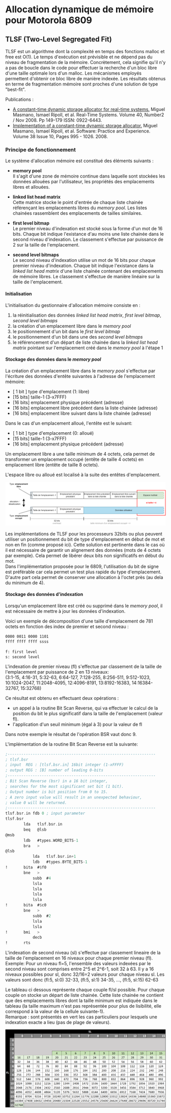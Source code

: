 # Allocation dynamique de mémoire pour Motorola 6809

## TLSF (Two-Level Segregated Fit)

TLSF est un algorithme dont la complexité en temps des fonctions malloc et free est O(1).
Le temps d'exécution est prévisible et ne dépend pas du niveau de fragmentation de la mémoire.
Concrètement, cela signifie qu'il n'y a pas de boucle dans le code pour effectuer la recherche d'un bloc libre d'une taille optimale lors d'un malloc.
Les mécanismes employés permettent d'obtenir ce bloc libre de manière indexée.
Les résultats obtenus en terme de fragmentation mémoire sont proches d'une solution de type "best-fit".

Publications :
- [A constant-time dynamic storage allocator for real-time systems.](doc/paper/jrts2008.pdf) Miguel Masmano, Ismael Ripoll, et al. Real-Time Systems. Volume 40, Number2 / Nov 2008. Pp 149-179 ISSN: 0922-6443.
- [Implementation of a constant-time dynamic storage allocator.](doc/paper/spe_2008.pdf) Miguel Masmano, Ismael Ripoll, et al. Software: Practice and Experience. Volume 38 Issue 10, Pages 995 - 1026. 2008.

### Principe de fonctionnement

Le système d'allocation mémoire est constitué des éléments suivants :

- **memory pool**   
    Il s'agit d'une zone de mémoire continue dans laquelle sont stockées les données allouées par l'utilisateur, les propriétés des emplacements libres et allouées.

- **linked list head matrix**   
    Cette matrice stocke le point d'entrée de chaque liste chainée référençant les emplacements libres du *memory pool*. Les listes chainées rassemblent des emplacements de tailles similaires.

- **first level bitmap**   
    Le premier niveau d'indexation est stocké sous la forme d'un mot de 16 bits. Chaque bit indique l'existance d'au moins une liste chainée dans le second niveau d'indexation. Le classement s'effectue par puissance de 2 sur la taille de l'emplacement.

- **second level bitmaps**   
    Le second niveau d'indexation utilise un mot de 16 bits pour chaque premier niveau d'indexation. Chaque bit indique l'existance dans la *linked list head matrix* d'une liste chainée contenant des emplacements de mémoire libres. Le classement s'effectue de manière linéaire sur la taille de l'emplacement.

#### Initialisation

L'initialisation du gestionnaire d'allocation mémoire consiste en :   

1. la réinitialisation des données *linked list head matrix*, *first level bitmap*, *second level bitmaps*
2. la création d'un emplacement libre dans le *memory pool*
3. le positionnement d'un bit dans le *first level bitmap*
4. le positionnement d'un bit dans une des *second level bitmaps*
5. le référencement d'un départ de liste chainée dans la *linked list head matrix* pointant sur l'emplacement créé dans le *memory pool* à l'étape 1

#### Stockage des données dans le *memory pool*

La création d'un emplacement libre dans le *memory pool* s'effectue par l'écriture des données d'entête suivantes à l'adresse de l'emplacement mémoire:

- [ 1 bit ] type d'emplacement (1: libre)
- [15 bits] taille-1 (3-x7FFF)   
- [16 bits] emplacement physique précédent (adresse)
- [16 bits] emplacement libre précédent dans la liste chainée (adresse)
- [16 bits] emplacement libre suivant dans la liste chainée (adresse)

Dans le cas d'un emplacement alloué, l'entête est le suivant:

- [ 1 bit ] type d'emplacement (0: alloué)
- [15 bits] taille-1 (3-x7FFF)   
- [16 bits] emplacement physique précédent (adresse)

Un emplacement libre a une taille minimum de 4 octets, cela permet de transformer un emplacement occupé (entête de taille 4 octets) en emplacement libre (entête de taille 8 octets).

L'espace libre ou alloué est localisé à la suite des entêtes d'emplacement.

![](doc/image/header.png)

Les implémentations de TLSF pour les processeurs 32bits ou plus peuvent utiliser un positionnement du bit de type d'emplacement en début de mot et non en fin (comme proposé ici). Cette solution est pertinente dans le cas où il est nécessaire de garantir un alignement des données (mots de 4 octets par exemple). Cela permet de libérer deux bits non significatifs en début du mot.   
Dans l'implémentation proposée pour le 6809, l'utilisation du bit de signe est préférable car cela permet un test plus rapide du type d'emplacement. D'autre part cela permet de conserver une allocation à l'octet près (au dela du minimum de 4).

#### Stockage des données d'indexation

Lorsqu'un emplacement libre est créé ou supprimé dans le *memory pool*, il est nécessaire de mettre à jour les données d'indexation. 

Voici un exemple de décomposition d'une taille d'emplacement de 781 octets en fonction des index de premier et second niveau :

    0000 0011 0000 1101   
    ffff ffff ffff ssss

    f: first level
    s: second level

L'indexation de premier niveau (fl) s'effectue par classement de la taille de l'emplacement par puissance de 2 en 13 niveaux:   
(3:1-15, 4:16-31, 5:32-63, 6:64-127, 7:128-255, 8:256-511, 9:512-1023, 10:1024-2047, 11:2048-4095, 12:4096-8191, 13:8192-16383, 14:16384-32767, 15:32768)

Ce résultat est obtenu en effectuant deux opérations :
- un appel à la routine Bit Scan Reverse, qui va effectuer le calcul de la position du bit le plus significatif dans la taille de l'emplacement (valeur fl).
- l'application d'un seuil minimum (égal à 3) pour la valeur de fl 

Dans notre exemple le résultat de l'opération BSR vaut donc 9.

L'implémentation de la routine Bit Scan Reverse est la suivante:
```nasm
;-----------------------------------------------------------------
; tlsf.bsr
; input  REG : [tlsf.bsr.in] 16bit integer (1-xFFFF)
; output REG : [B] number of leading 0-bits
;-----------------------------------------------------------------
; Bit Scan Reverse (bsr) in a 16 bit integer,
; searches for the most significant set bit (1 bit).
; Output number is bit position from 0 to 15.
; A zero input value will result in an unexpected behaviour,
; value 0 will be returned.
;-----------------------------------------------------------------
tlsf.bsr.in fdb 0 ; input parameter
tlsf.bsr
        lda   tlsf.bsr.in
        beq   @lsb
@msb
        ldb   #types.WORD_BITS-1
        bra   >
@lsb
            lda   tlsf.bsr.in+1
            ldb   #types.BYTE_BITS-1
!       bita  #$f0
        bne   >
            subb  #4
            lsla
            lsla
            lsla
            lsla
!       bita  #$c0
        bne   >
            subb  #2
            lsla
            lsla
!       bmi   >
            decb
!       rts
```
L'indexation de second niveau (sl) s'effectue par classement lineaire de la taille de l'emplacement en 16 niveaux pour chaque premier niveau (fl).
Exemple: Pour un niveau fl=5, l'ensemble des valeurs indexées par le second niveau sont comprises entre 2^5 et 2^6-1, soit 32 à 63. Il y a 16 niveaux possibles pour sl, donc 32/16=2 valeurs pour chaque niveau sl.
Les valeurs sont donc (fl:5, sl:0) 32-33, (fl:5, sl:1) 34-35, ..., (fl:5, sl:15) 62-63

Le tableau ci dessous représente chaque couple fl/sl possible. Pour chaque couple on stocke un départ de liste chainée. Cette liste chainée ne contient que des emplacements libres dont la taille minimum est indiquée dans le tableau (la taille maximum n'est pas représentée pour plus de lisibilité, elle correspond à la valeur de la cellule suivante-1).   
Remarque : sont présentés en vert les cas particuliers pour lesquels une indexation exacte a lieu (pas de plage de valeurs).

![](doc/image/head-matrix.png)
